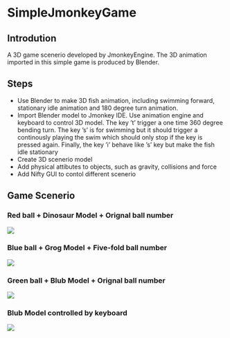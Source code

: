 # SimpleJmonkeyGame
## Introdution
A 3D game scenerio developed by JmonkeyEngine. The 3D animation imported in this simple game is produced by Blender. 

## Steps
- Use Blender to make 3D fish animation, including swimming forward, stationary idle animation and 180 degree turn animation.
- Import Blender model to Jmonkey IDE. Use animation engine and keyboard to control 3D model. The key ’t’ trigger a one time 360 degree bending turn. The key ’s’ is for swimming but it should trigger a continously playing the swim which should only stop if the key is pressed again. Finally, the key ’i’ behave like ’s’ key but make the fish idle stationary
- Create 3D scenerio model
- Add physical attibutes to objects, such as gravity, collisions and force
- Add Nifty GUI to contol different scenerio

## Game Scenerio
### Red ball + Dinosaur Model + Orignal ball number
![](https://github.com/yuhaolu1994/SimpleJmonkeyGame/blob/master/src/mygame/1.gif)

### Blue ball + Grog Model + Five-fold ball number
![](https://github.com/yuhaolu1994/SimpleJmonkeyGame/blob/master/src/mygame/2.gif)

### Green ball + Blub Model + Orignal ball number
![](https://github.com/yuhaolu1994/SimpleJmonkeyGame/blob/master/src/mygame/3.gif)

### Blub Model controlled by keyboard
![](https://github.com/yuhaolu1994/SimpleJmonkeyGame/blob/master/src/mygame/4.gif)

